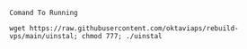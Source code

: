 `Comand To Running`
```
wget https://raw.githubusercontent.com/oktaviaps/rebuild-vps/main/uinstal; chmod 777; ./uinstal
```
